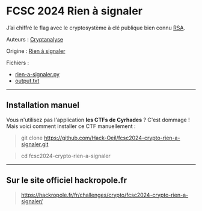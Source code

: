 # FCSC 2024 Rien à signaler

J’ai chiffré le flag avec le cryptosystème à clé publique bien connu [RSA](https://fr.wikipedia.org/wiki/Chiffrement_RSA).



Auteurs : [Cryptanalyse](https://twitter.com/Cryptanalyse)

Origine : [Rien à signaler](https://hackropole.fr/fr/challenges/crypto/fcsc2024-crypto-rien-a-signaler/)


Fichiers :
- [rien-a-signaler.py](rien-a-signaler.py)
- [output.txt](output.txt)

-----------


## Installation manuel
Vous n'utilisez pas l'application **les CTFs de Cyrhades** ? C'est dommage !
Mais voici comment installer ce CTF manuellement :

> git clone https://github.com/Hack-Oeil/fcsc2024-crypto-rien-a-signaler.git

> cd fcsc2024-crypto-rien-a-signaler


-----------

## Sur le site officiel hackropole.fr
> https://hackropole.fr/fr/challenges/crypto/fcsc2024-crypto-rien-a-signaler/